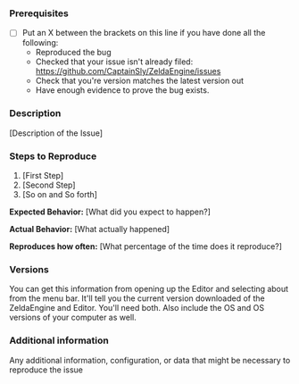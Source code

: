 <!--


  Have you read the Code of Conduct? By filling an issue out you are expected to comply with it. Including treating everyone with respect. https://github.com/CaptainSly/ZeldaEngine/blob/master/CODE_OF_CONDUCT.md


-->

### Prerequisites
* [ ] Put an X between the brackets on this line if you have done all the following:
  * Reproduced the bug
  * Checked that your issue isn't already filed: https://github.com/CaptainSly/ZeldaEngine/issues
  * Check that you're version matches the latest version out
  * Have enough evidence to prove the bug exists.

### Description
  [Description of the Issue]

### Steps to Reproduce
1. [First Step]
2. [Second Step]
3. [So on and So forth]

**Expected Behavior:** [What did you expect to happen?]

**Actual Behavior:** [What actually happened]

**Reproduces how often:** [What percentage of the time does it reproduce?]

### Versions

You can get this information from opening up the Editor and selecting about from the menu bar. It'll tell you the current version downloaded of the ZeldaEngine and Editor. You'll need both. Also include the OS and OS versions of your computer as well.

### Additional information

Any additional information, configuration, or data that might be necessary to reproduce the issue
